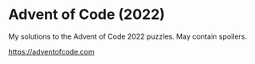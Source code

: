 # Advent of Code (2022)

My solutions to the Advent of Code 2022 puzzles. 
May contain spoilers.

https://adventofcode.com